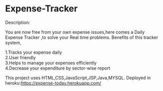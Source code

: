 # Expense-Tracker
Description:

You are now free from your own expense issues,here comes a Daily Expense Tracker ,to solve your Real time problems.
Benefits of this tracker system,

   1.Tracks your expense daily</br>
   2.User friendly</br>
   3.Helps to manage your expenses efficiently</br>
   4.Decrease your expenditure by sector-wise report</br>

This project uses HTML,CSS,JavaScript,JSP,Java,MYSQL.
Deployed in heroku:https://expense-today.herokuapp.com/
